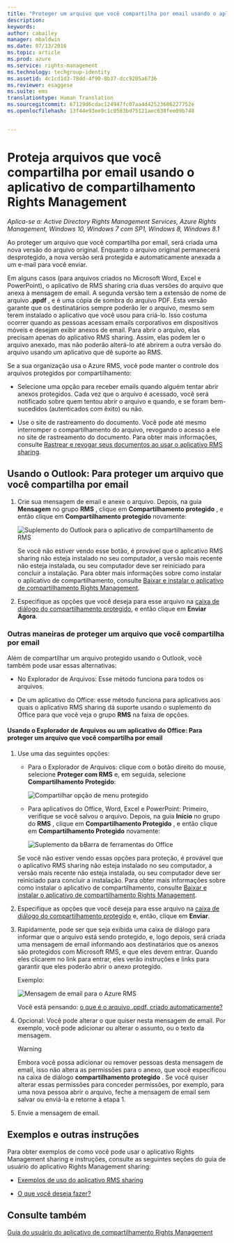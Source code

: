 ```yaml
---
title: "Proteger um arquivo que você compartilha por email usando o aplicativo de compartilhamento Rights Management | Azure RMS"
description: 
keywords: 
author: cabailey
manager: mbaldwin
ms.date: 07/13/2016
ms.topic: article
ms.prod: azure
ms.service: rights-management
ms.technology: techgroup-identity
ms.assetid: 4c1cd1d3-78dd-4f90-8b37-dcc9205a6736
ms.reviewer: esaggese
ms.suite: ems
translationtype: Human Translation
ms.sourcegitcommit: 67129d6cdac124947fc07aa4d42523686227752e
ms.openlocfilehash: 13f44e93ee9c1c0583bd75121aec638fee09b748


---
```


# Proteja arquivos que você compartilha por email usando o aplicativo de compartilhamento Rights Management

*Aplica-se a: Active Directory Rights Management Services, Azure Rights Management, Windows 10, Windows 7 com SP1, Windows 8, Windows 8.1*

Ao proteger um arquivo que você compartilha por email, será criada uma nova versão do arquivo original. Enquanto o arquivo original permanecerá desprotegido, a nova versão será protegida e automaticamente anexada a um e-mail para você enviar.

Em alguns casos (para arquivos criados no Microsoft Word, Excel e PowerPoint), o aplicativo de RMS sharing cria duas versões do arquivo que anexa à mensagem de email. A segunda versão tem a extensão de nome de arquivo **.ppdf** , e é uma cópia de sombra do arquivo PDF. Esta versão garante que os destinatários sempre poderão ler o arquivo, mesmo sem terem instalado o aplicativo que você usou para criá-lo. Isso costuma ocorrer quando as pessoas acessam emails corporativos em dispositivos móveis e desejam exibir anexos de email. Para abrir o arquivo, elas precisam apenas do aplicativo RMS sharing. Assim, elas podem ler o arquivo anexado, mas não poderão alterá-lo até abrirem a outra versão do arquivo usando um aplicativo que dê suporte ao RMS.

Se a sua organização usa o Azure RMS, você pode manter o controle dos arquivos protegidos por compartilhamento:

-   Selecione uma opção para receber emails quando alguém tentar abrir anexos protegidos. Cada vez que o arquivo é acessado, você será notificado sobre quem tentou abrir o arquivo e quando, e se foram bem-sucedidos (autenticados com êxito) ou não.

-   Use o site de rastreamento do documento. Você pode até mesmo interromper o compartilhamento do arquivo, revogando o acesso a ele no site de rastreamento do documento. Para obter mais informações, consulte [Rastrear e revogar seus documentos ao usar o aplicativo RMS sharing](sharing-app-track-revoke.md).

## Usando o Outlook: Para proteger um arquivo que você compartilha por email

1.  Crie sua mensagem de email e anexe o arquivo. Depois, na guia **Mensagem** no grupo **RMS** , clique em **Compartilhamento protegido** , e então clique em **Compartilhamento protegido** novamente:

    ![Suplemento do Outlook para o aplicativo de compartilhamento de RMS](../media/ADRMS_MSRMSApp_SP_OutlookToolbar.png)

    Se você não estiver vendo esse botão, é provável que o aplicativo RMS sharing não esteja instalado no seu computador, a versão mais recente não esteja instalada, ou seu computador deve ser reiniciado para concluir a instalação. Para obter mais informações sobre como instalar o aplicativo de compartilhamento, consulte [Baixar e instalar o aplicativo de compartilhamento Rights Management](install-sharing-app.md).

2.  Especifique as opções que você deseja para esse arquivo na [caixa de diálogo do compartilhamento protegido](sharing-app-dialog-box.md), e então clique em **Enviar Agora**.

### Outras maneiras de proteger um arquivo que você compartilha por email
Além de compartilhar um arquivo protegido usando o Outlook, você também pode usar essas alternativas:

-   No Explorador de Arquivos: Esse método funciona para todos os arquivos.

-   De um aplicativo do Office: esse método funciona para aplicativos aos quais o aplicativo RMS sharing dá suporte usando o suplemento do Office para que você veja o grupo **RMS** na faixa de opções.

#### Usando o Explorador de Arquivos ou um aplicativo do Office: Para proteger um arquivo que você compartilha por email

1.  Use uma das seguintes opções:

    -   Para o Explorador de Arquivos: clique com o botão direito do mouse, selecione **Proteger com RMS** e, em seguida, selecione **Compartilhamento Protegido**:

        ![Compartilhar opção de menu protegido](../media/ADRMS_MSRMSApp_ShareProtectedMenu.png)

    -   Para aplicativos do Office, Word, Excel e PowerPoint: Primeiro, verifique se você salvou o arquivo. Depois, na guia **Início** no grupo do **RMS** , clique em **Compartilhamento Protegido** , e então clique em **Compartilhamento Protegido** novamente:

        ![Suplemento da bBarra de ferramentas do Office](../media/ADRMS_MSRMSApp_SP_OfficeToolbar.png)

    Se você não estiver vendo essas opções para proteção, é provável que o aplicativo RMS sharing não esteja instalado no seu computador, a versão mais recente não esteja instalada, ou seu computador deve ser reiniciado para concluir a instalação. Para obter mais informações sobre como instalar o aplicativo de compartilhamento, consulte [Baixar e instalar o aplicativo de compartilhamento Rights Management](install-sharing-app.md).

2.  Especifique as opções que você deseja para esse arquivo na [caixa de diálogo do compartilhamento protegido](sharing-app-dialog-box.md) e, então, clique em **Enviar**.

3.  Rapidamente, pode ser que seja exibida uma caixa de diálogo para informar que o arquivo está sendo protegido, e, logo depois, será criada uma mensagem de email informando aos destinatários que os anexos são protegidos com Microsoft RMS, e que eles devem entrar. Quando eles clicarem no link para entrar, eles verão instruções e links para garantir que eles poderão abrir o anexo protegido.

    Exemplo:

    ![Mensagem de email para o Azure RMS](../media/ADRMS_MSRMSApp_EmailMessage.PNG)

    Você está pensando: [o que é o arquivo .ppdf, criado automaticamente?](sharing-app-dialog-box.md#what-s-the-ppdf-file-that-s-automatically-created)

4.  Opcional: Você pode alterar o que quiser nesta mensagem de email. Por exemplo, você pode adicionar ou alterar o assunto, ou o texto da mensagem.

    > [!WARNING]
    > Embora você possa adicionar ou remover pessoas desta mensagem de email, isso não altera as permissões para o anexo, que você especificou na caixa de diálogo **compartilhamento protegido** . Se você quiser alterar essas permissões para conceder permissões, por exemplo, para uma nova pessoa abrir o arquivo, feche a mensagem de email sem salvar ou enviá-la e retorne à etapa 1.

5.  Envie a mensagem de email.

## Exemplos e outras instruções
Para obter exemplos de como você pode usar o aplicativo Rights Management sharing e instruções, consulte as seguintes seções do guia de usuário do aplicativo Rights Management sharing:

-   [Exemplos de uso do aplicativo RMS sharing](sharing-app-user-guide.md#examples-for-using-the-rms-sharing-application)

-   [O que você deseja fazer?](sharing-app-user-guide.md#what-do-you-want-to-do)

## Consulte também
[Guia do usuário do aplicativo de compartilhamento Rights Management](sharing-app-user-guide.md)



<!--HONumber=Jul16_HO3-->


